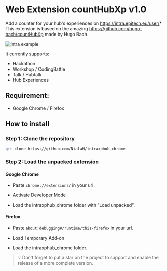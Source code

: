# Web Extension countHubXp v1.0

Add a counter for your hub's experiences on https://intra.epitech.eu/user/*
This extension is based on the amazing https://github.com/hugo-bach/countHubXp made by Hugo Bach.

![Intra example](https://nsa40.casimages.com/img/2021/02/22//210222040503169949.jpg)

It currently supports:

- Hackathon
- Workshop / CodingBattle
- Talk / Hubtalk
- Hub Experiences

## Requirement:

- Google Chrome / Firefox

## How to install

### Step 1: Clone the repository

```sh
git clone https://github.com/NialaH/intraxphub_chrome
```

### Step 2: Load the unpacked extension

#### Google Chrome

- Paste `chrome://extensions/` in your url.

- Activate Developer Mode

- Load the intraxphub_chrome folder with "Load unpacked".

#### Firefox

- Paste `about:debugging#/runtime/this-firefox` in your url.

- Load Temporary Add-on

- Load the intraxphub_chrome folder.

> 💡 Don't forget to put a star on the project to support and enable the release of a more complete version.
